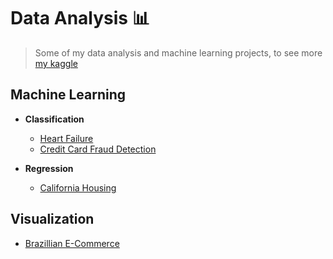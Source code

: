 # Data Analysis :bar_chart:
> Some of my data analysis and machine learning projects, to see more [my kaggle](https://www.kaggle.com/fabrciomacena)
## Machine Learning
- **Classification**
  - [Heart Failure](https://github.com/FabricioMacena/Data_Analysis/blob/main/Heart%20Failure/doc_HeartFailure.md)
  - [Credit Card Fraud Detection](https://github.com/FabricioMacena/Data_Analysis/blob/main/Credit%20Card%20Fraud/credit_card_fraud.md)

- **Regression**
  - [California Housing](https://github.com/FabricioMacena/Data_Analysis/blob/main/California%20Housing/doc_CaliforniaHousing.md)

## Visualization
- [Brazillian E-Commerce](https://github.com/FabricioMacena/Data_Analysis/blob/main/Brazillian%20E-Commerce%20by%20Olist/doc_brazillian_ecommerce.md)
